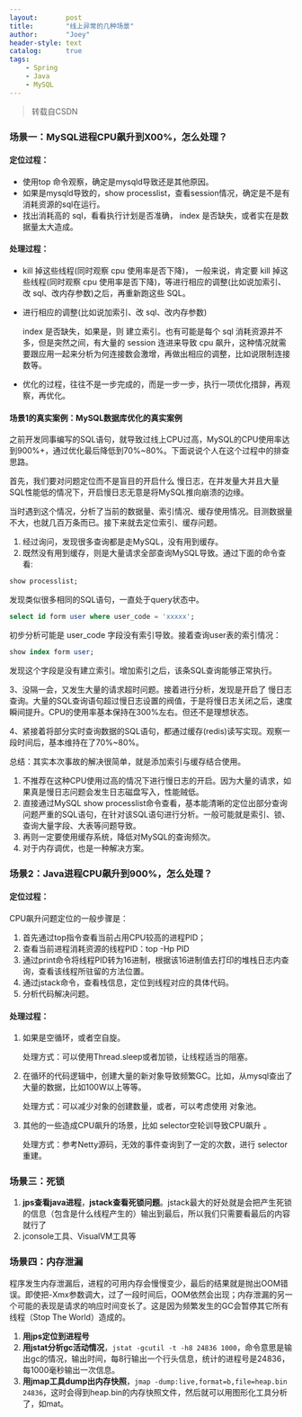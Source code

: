 ```yaml
---
layout:       post
title:        "线上异常的几种场景"
author:       "Joey"
header-style: text
catalog:      true
tags:
    - Spring
    - Java
    - MySQL
---
```


> 转载自CSDN

### **场景一：MySQL进程CPU飙升到X00%，怎么处理？**

#### **定位过程：**

- 使用top 命令观察，确定是mysqld导致还是其他原因。
- 如果是mysqld导致的，show processlist，查看session情况，确定是不是有消耗资源的sql在运行。
- 找出消耗高的 sql，看看执行计划是否准确， index 是否缺失，或者实在是数据量太大造成。

#### **处理过程：**

- kill 掉这些线程(同时观察 cpu 使用率是否下降)， 一般来说，肯定要 kill 掉这些线程(同时观察 cpu 使用率是否下降)，等进行相应的调整(比如说加索引、改 sql、改内存参数)之后，再重新跑这些 SQL。

- 进行相应的调整(比如说加索引、改 sql、改内存参数)

  index 是否缺失，如果是，则  建立索引。也有可能是每个 sql 消耗资源并不多，但是突然之间，有大量的 session 连进来导致 cpu 飙升，这种情况就需要跟应用一起来分析为何连接数会激增，再做出相应的调整，比如说限制连接数等。

- 优化的过程，往往不是一步完成的，而是一步一步，执行一项优化措辞，再观察，再优化。

#### 场景1的真实案例：MySQL数据库优化的真实案例

之前开发同事编写的SQL语句，就导致过线上CPU过高，MySQL的CPU使用率达到900%+，通过优化最后降低到70%~80%。下面说说个人在这个过程中的排查思路。

首先，我们要对问题定位而不是盲目的开启什么 慢日志，在并发量大并且大量SQL性能低的情况下，开启慢日志无意是将MySQL推向崩溃的边缘。

当时遇到这个情况，分析了当前的数据量、索引情况、缓存使用情况。目测数据量不大，也就几百万条而已。接下来就去定位索引、缓存问题。

1. 经过询问，发现很多查询都是走MySQL，没有用到缓存。
2. 既然没有用到缓存，则是大量请求全部查询MySQL导致。通过下面的命令查看:

```sql
show processlist;
```

发现类似很多相同的SQL语句，一直处于query状态中。

```sql
select id form user where user_code = 'xxxxx';
```

初步分析可能是 user_code 字段没有索引导致。接着查询user表的索引情况：

```sql
show index form user;
```

发现这个字段是没有建立索引。增加索引之后，该条SQL查询能够正常执行。

3、没隔一会，又发生大量的请求超时问题。接着进行分析，发现是开启了 慢日志查询。大量的SQL查询语句超过慢日志设置的阀值，于是将慢日志关闭之后，速度瞬间提升。CPU的使用率基本保持在300%左右。但还不是理想状态。

4、紧接着将部分实时查询数据的SQL语句，都通过缓存(redis)读写实现。观察一段时间后，基本维持在了70%~80%。

总结：其实本次事故的解决很简单，就是添加索引与缓存结合使用。

1. 不推荐在这种CPU使用过高的情况下进行慢日志的开启。因为大量的请求，如果真是慢日志问题会发生日志磁盘写入，性能贼低。
2. 直接通过MySQL show processlist命令查看，基本能清晰的定位出部分查询问题严重的SQL语句，在针对该SQL语句进行分析。一般可能就是索引、锁、查询大量字段、大表等问题导致。
3. 再则一定要使用缓存系统，降低对MySQL的查询频次。
4. 对于内存调优，也是一种解决方案。

### 场景2：Java进程CPU飙升到900%，怎么处理？

#### **定位过程：**

CPU飙升问题定位的一般步骤是：

1. 首先通过top指令查看当前占用CPU较高的进程PID；
2. 查看当前进程消耗资源的线程PID：top -Hp PID
3. 通过print命令将线程PID转为16进制，根据该16进制值去打印的堆栈日志内查询，查看该线程所驻留的方法位置。
4. 通过jstack命令，查看栈信息，定位到线程对应的具体代码。
5. 分析代码解决问题。

#### **处理过程：**

1. 如果是空循环，或者空自旋。

   处理方式：可以使用Thread.sleep或者加锁，让线程适当的阻塞。

2. 在循环的代码逻辑中，创建大量的新对象导致频繁GC。比如，从mysql查出了大量的数据，比如100W以上等等。

   处理方式：可以减少对象的创建数量，或者，可以考虑使用 对象池。

3. 其他的一些造成CPU飙升的场景，比如  selector空轮训导致CPU飙升 。

   处理方式：参考Netty源码，无效的事件查询到了一定的次数，进行 selector 重建。

### **场景三：死锁**

1. **jps查看java进程**，**jstack查看死锁问题**。jstack最大的好处就是会把产生死锁的信息（包含是什么线程产生的）输出到最后，所以我们只需要看最后的内容就行了
2. jconsole工具、VisualVM工具等

### **场景四：内存泄漏**

程序发生内存泄漏后，进程的可用内存会慢慢变少，最后的结果就是抛出OOM错误。即使把-Xmx参数调大，过了一段时间后，OOM依然会出现；内存泄漏的另一个可能的表现是请求的响应时间变长了。这是因为频繁发生的GC会暂停其它所有线程（Stop The World）造成的。

1. **用jps定位到进程号**
2. **用jstat分析gc活动情况**，`jstat -gcutil -t -h8 24836 1000`，命令意思是输出gc的情况，输出时间，每8行输出一个行头信息，统计的进程号是24836，每1000毫秒输出一次信息。
3. **用jmap工具dump出内存快照**，`jmap -dump:live,format=b,file=heap.bin 24836`，这时会得到heap.bin的内存快照文件，然后就可以用图形化工具分析了，如mat。
